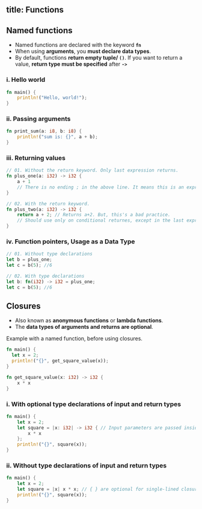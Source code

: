 title: Functions
---

## Named functions

* Named functions are declared with the keyword **`fn`**
* When using **arguments**, you **must declare data types**.
* By default, functions **return empty tuple/ `()`**. If you want to return a value, **return type must be specified** after **`->`**

### i. Hello world

```rust
fn main() {
    println!("Hello, world!");
}
```

### ii. Passing arguments

```rust
fn print_sum(a: i8, b: i8) {
    println!("sum is: {}", a + b);
}
```

### iii. Returning values

```rust
// 01. Without the return keyword. Only last expression returns.
fn plus_one(a: i32) -> i32 {
    a + 1
    // There is no ending ; in the above line. It means this is an expression which equals to `return a+1;`
}

// 02. With the return keyword.
fn plus_two(a: i32) -> i32 {
    return a + 2; // Returns a+2. But, this's a bad practice.
    // Should use only on conditional returnes, except in the last expression
}
```

### iv. Function pointers, Usage as a Data Type

```rust
// 01. Without type declarations
let b = plus_one;
let c = b(5); //6

// 02. With type declarations
let b: fn(i32) -> i32 = plus_one;
let c = b(5); //6
```


## Closures

* Also known as **anonymous functions** or **lambda functions**.
* The **data types of arguments and returns are optional**.

Example with a named function, before using closures.
```rust
fn main() {
  let x = 2;
  println!("{}", get_square_value(x));
}

fn get_square_value(x: i32) -> i32 {
    x * x
}
```

### i. With optional type declarations of input and return types
```rust
fn main() {
    let x = 2;
    let square = |x: i32| -> i32 { // Input parameters are passed inside | | and expression body is wrapped within { }
        x * x 
    };
    println!("{}", square(x));
}
```

### ii. Without type declarations of input and return types
```rust
fn main() {
    let x = 2;
    let square = |x| x * x; // { } are optional for single-lined closures
    println!("{}", square(x));
}
```
